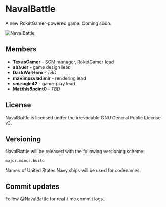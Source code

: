 NavalBattle
==========

A new RoketGamer-powered game. Coming soon.

![NavalBattle](https://dl.dropbox.com/u/11164236/navalbattle0.3layout.png "NavalBattle")


## Members
* **TexasGamer** - SCM manager, RoketGamer lead
* **abauer** - game design lead
* **DarkWarHero** - *TBD*
* **maximusvladimir** - rendering lead
* **smeagle42** - game-play lead
* **Matthis5point0** - *TBD*

## License
NavalBattle is licensed under the irrevocable GNU General Public License v3.

## Versioning
NavalBattle will be released with the following versioning scheme:
    
    major.minor.build

Names of United States Navy ships will be used for codenames.

## Commit updates
Follow @NavalBattle for real-time commit logs.